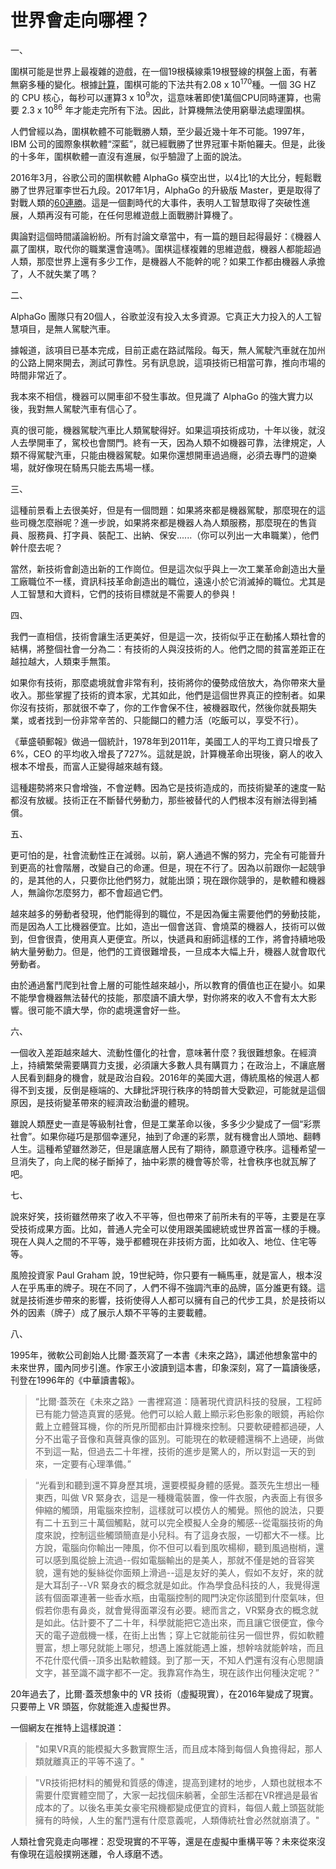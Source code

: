 # 世界會走向哪裡？


一、

圍棋可能是世界上最複雜的遊戲，在一個19根橫線乘19根豎線的棋盤上面，有著無窮多種的變化。根據[計算](https://tromp.github.io/go/legal.html)，圍棋可能的下法共有2.08 x 10<sup>170</sup>種。一個 3G HZ 的 CPU 核心，每秒可以運算3 x 10<sup>9</sup>次，這意味著即使1萬個CPU同時運算，也需要 2.3 x 10<sup>86</sup> 年才能走完所有下法。因此，計算機無法使用窮舉法處理圍棋。

人們曾經以為，圍棋軟體不可能戰勝人類，至少最近幾十年不可能。1997年，IBM 公司的國際象棋軟體“深藍”，就已經戰勝了世界冠軍卡斯帕羅夫。但是，此後的十多年，圍棋軟體一直沒有進展，似乎驗證了上面的說法。

2016年3月，谷歌公司的圍棋軟體 AlphaGo 橫空出世，以4比1的大比分，輕鬆戰勝了世界冠軍李世石九段。2017年1月，AlphaGo 的升級版 Master，更是取得了對戰人類的[60連勝](http://news.xinhuanet.com/sports/2017-01/05/c_1120246359.htm)。這是一個劃時代的大事件，表明人工智慧取得了突破性進展，人類再沒有可能，在任何思維遊戲上面戰勝計算機了。

輿論對這個時間議論紛紛。所有討論文章當中，有一篇的題目起得最好：《機器人贏了圍棋，取代你的職業還會遠嗎》。圍棋這樣複雜的思維遊戲，機器人都能超過人類，那麼世界上還有多少工作，是機器人不能幹的呢？如果工作都由機器人承擔了，人不就失業了嗎？

二、

AlphaGo 團隊只有20個人，谷歌並沒有投入太多資源。它真正大力投入的人工智慧項目，是無人駕駛汽車。

據報道，該項目已基本完成，目前正處在路試階段。每天，無人駕駛汽車就在加州的公路上開來開去，測試可靠性。另有訊息說，這項技術已相當可靠，推向市場的時間非常近了。

我本來不相信，機器可以開車卻不發生事故。但見識了 AlphaGo 的強大實力以後，我對無人駕駛汽車有信心了。

真的很可能，機器駕駛汽車比人類駕駛得好。如果這項技術成功，十年以後，就沒人去學開車了，駕校也會關門。終有一天，因為人類不如機器可靠，法律規定，人類不得駕駛汽車，只能由機器駕駛。如果你還想開車過過癮，必須去專門的遊樂場，就好像現在騎馬只能去馬場一樣。

三、

這種前景看上去很美好，但是有一個問題：如果將來都是機器駕駛，那麼現在的這些司機怎麼辦呢？進一步說，如果將來都是機器人為人類服務，那麼現在的售貨員、服務員、打字員、裝配工、出納、保安......（你可以列出一大串職業），他們幹什麼去呢？

當然，新技術會創造出新的工作崗位。但是這次似乎與上一次工業革命創造出大量工廠職位不一樣，資訊科技革命創造出的職位，遠遠小於它消滅掉的職位。尤其是人工智慧和大資料，它們的技術目標就是不需要人的參與！

四、

我們一直相信，技術會讓生活更美好，但是這一次，技術似乎正在動搖人類社會的結構，將整個社會一分為二：有技術的人與沒技術的人。他們之間的貧富差距正在越拉越大，人類束手無策。

如果你有技術，那麼處境就會非常有利，技術將你的優勢成倍放大，為你帶來大量收入。那些掌握了技術的資本家，尤其如此，他們是這個世界真正的控制者。如果你沒有技術，那就很不幸了，你的工作會保不住，被機器取代，然後你就長期失業，或者找到一份非常辛苦的、只能餬口的體力活（吃飯可以，享受不行）。

《華盛頓郵報》做過一個統計，1978年到2011年，美國工人的平均工資只增長了6%，CEO 的平均收入增長了727%。這就是說，計算機革命出現後，窮人的收入根本不增長，而富人正變得越來越有錢。

這種趨勢將來只會增強，不會逆轉。因為它是技術造成的，而技術變革的速度一點都沒有放緩。技術正在不斷替代勞動力，那些被替代的人們根本沒有辦法得到補償。

五、

更可怕的是，社會流動性正在減弱。以前，窮人通過不懈的努力，完全有可能晉升到更高的社會階層，改變自己的命運。但是，現在不行了。因為以前跟你一起競爭的，是其他的人，只要你比他們努力，就能出頭；現在跟你競爭的，是軟體和機器人，無論你怎麼努力，都不會超過它們。

越來越多的勞動者發現，他們能得到的職位，不是因為僱主需要他們的勞動技能，而是因為人工比機器便宜。比如，造出一個會送貨、會燒菜的機器人，技術可以做到，但會很貴，使用真人更便宜。所以，快遞員和廚師這樣的工作，將會持續地吸納大量勞動力。但是，他們的工資很難增長，一旦成本大幅上升，機器人就會取代勞動者。

由於通過奮鬥爬到社會上層的可能性越來越小，所以教育的價值也正在變小。如果不能學會機器無法替代的技能，那麼讀不讀大學，對你將來的收入不會有太大影響。很可能不讀大學，你的處境還會好一些。

六、

一個收入差距越來越大、流動性僵化的社會，意味著什麼？我很難想象。在經濟上，持續繁榮需要購買力支援，必須讓大多數人具有購買力；在政治上，不讓底層人民看到翻身的機會，就是政治自殺。2016年的美國大選，傳統風格的候選人都得不到支援，反倒是極端的、大肆批評現行秩序的特朗普大受歡迎，可能就是這個原因，是技術變革帶來的經濟政治動盪的體現。

雖說人類歷史一直是等級制社會，但是工業革命以後，多多少少變成了一個“彩票社會”。如果你碰巧是那個幸運兒，抽到了命運的彩票，就有機會出人頭地、翻轉人生。這種希望雖然渺茫，但是讓底層人民有了期待，願意遵守秩序。這種希望一旦消失了，向上爬的梯子斷掉了，抽中彩票的機會等於零，社會秩序也就瓦解了吧。

七、

說來好笑，技術雖然帶來了收入不平等，但也帶來了前所未有的平等，主要是在享受技術成果方面。比如，普通人完全可以使用跟美國總統或世界首富一樣的手機。現在人與人之間的不平等，幾乎都體現在非技術方面，比如收入、地位、住宅等等。

風險投資家 Paul Graham 說，19世紀時，你只要有一輛馬車，就是富人，根本沒人在乎馬車的牌子。現在不同了，人們不得不強調汽車的品牌，區分誰更有錢。這就是技術進步帶來的影響，技術使得人人都可以擁有自己的代步工具，於是技術以外的因素（牌子）成了展示人類不平等的主要載體。

八、

1995年，微軟公司創始人比爾·蓋茨寫了一本書《未來之路》，講述他想象當中的未來世界，國內同步引進。作家王小波讀到這本書，印象深刻，寫了一篇讀後感，刊登在1996年的《中華讀書報》。

> “比爾·蓋茨在《未來之路》一書裡寫道：隨著現代資訊科技的發展，工程師已有能力營造真實的感覺。他們可以給人戴上顯示彩色影象的眼鏡，再給你戴上立體聲耳機，你的所見所聞都由計算機來控制。只要軟硬體都過硬，人分不出電子音像和真聲真像的區別。可能現在的軟硬體還稱不上過硬，尚做不到這一點，但過去二十年裡，技術的進步是驚人的，所以對這一天的到來，一定要有心理準備。”

> “光看到和聽到還不算身歷其境，還要模擬身體的感覺。蓋茨先生想出一種東西，叫做 VR 緊身衣，這是一種機電裝置，像一件衣服，內表面上有很多伸縮的觸頭，用電腦來控制，這樣就可以模仿人的觸覺。照他的說法，只要有二十五到三十萬個觸點，就可以完全模擬人全身的觸感--從電腦技術的角度來說，控制這些觸頭簡直是小兒科。有了這身衣服，一切都大不一樣。比方說，電腦向你輸出一陣風，你不但可以看到風吹楊柳，聽到風過樹梢，還可以感到風從臉上流過--假如電腦輸出的是美人，那就不僅是她的音容笑貌，還有她的髮絲從你面頰上滑過--這是友好的美人，假如不友好，來的就是大耳刮子--VR 緊身衣的概念就是如此。作為學食品科技的人，我覺得還該有個面罩連著一些香水瓶，由電腦控制的閥門決定你該聞到什麼氣味，但假若你患有鼻炎，就會覺得面罩沒有必要。總而言之，VR緊身衣的概念就是如此。估計要不了二十年，科學就能把它造出來，而且讓它很便宜，像今天的電子遊戲機一樣，在街上出售；穿上它就能前往另一個世界，假如軟體豐富，想上哪兒就能上哪兒，想遇上誰就能遇上誰，想幹啥就能幹啥，而且不花什麼代價--頂多出點軟體錢。到了那一天，不知人們還有沒有心思閱讀文字，甚至識不識字都不一定。我靠寫作為生，現在該作出何種決定呢？”

20年過去了，比爾·蓋茨想象中的 VR 技術（虛擬現實），在2016年變成了現實。只要帶上 VR 頭盔，你就能進入虛擬世界。

一個網友在推特上這樣說道：

> "如果VR真的能模擬大多數實際生活，而且成本降到每個人負擔得起，那人類就離真正的平等不遠了。"

> "VR技術把材料的觸覺和質感的傳達，提高到建材的地步，人類也就根本不需要什麼實體空間了，大家一起找個床躺著，全部生活都在VR裡過是最省成本的了。以後名車美女豪宅飛機都變成便宜的資料，每個人戴上頭盔就能擁有的時候，人生的奮鬥還有什麼意義呢，人類傳統社會必然就崩潰了。"

人類社會究竟走向哪裡：忍受現實的不平等，還是在虛擬中重構平等？未來從來沒有像現在這般撲朔迷離，令人琢磨不透。
